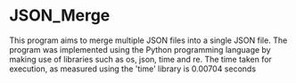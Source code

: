 # JSON_Merge
This program aims to merge multiple JSON files into a single JSON file. 
The program was implemented using the Python programming language by making use of libraries such as os, json, time and re.
The time taken for execution, as measured using the 'time' library is 0.00704 seconds
